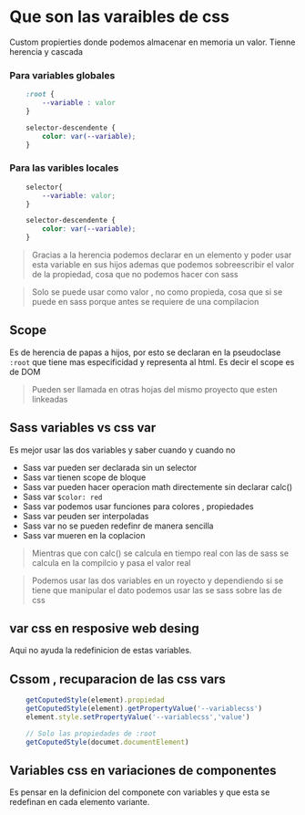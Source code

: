 # Que son las varaibles de css
Custom propierties donde podemos almacenar en memoria un valor. Tienne herencia y cascada 

### Para variables globales
```css
    :root {
        --variable : valor
    }

    selector-descendente {
        color: var(--variable);
    }
```
### Para las varibles locales 

```css
    selector{
        --variable: valor;
    }

    selector-descendente {
        color: var(--variable);
    }
```
> Gracias a la herencia podemos declarar en un elemento y poder usar esta variable en sus hijos ademas que podemos sobreescribir el valor de la propiedad, cosa que no podemos hacer con sass

> Solo se puede usar como valor , no como propieda, cosa que si se puede en sass porque antes se requiere de una compilacion

## Scope

Es de herencia de papas a hijos, por esto se declaran en la pseudoclase `:root` que tiene mas especificidad y representa al html. Es decir el scope es de DOM

> Pueden ser llamada en otras hojas del mismo proyecto que esten linkeadas 

## Sass variables vs css var
Es mejor usar las dos variables y saber cuando y cuando no 

- Sass var pueden ser declarada sin un selector 
- Sass var tienen scope de bloque 
- Sass var pueden hacer operacion math directemente sin declarar calc()
- Sass var `$color: red`
- Sass var podemos usar funciones para colores , propiedades 
- Sass var peuden ser interpoladas
- Sass var no se pueden redefinr de manera sencilla 
- Sass var mueren en la coplacion 


> Mientras que con calc() se calcula en tiempo real con las de sass se calcula en la compilcio y pasa el valor real

> Podemos usar las dos variables en un royecto y dependiendo si se tiene que manipular el dato podemos usar las se sass sobre las de css

## var css en resposive web desing 

Aqui no ayuda la redefinicion de estas variables.

## Cssom , recuparacion de las css vars

```javascript
    getCoputedStyle(element).propiedad
    getCoputedStyle(element).getPropertyValue('--variablecss')
    element.style.setPropertyValue('--variablecss','value')

    // Solo las propiedades de :root
    getCoputedStyle(documet.documentElement)
```
## Variables css en variaciones de componentes 

Es pensar en la definicion del componete con variables y que esta se redefinan en cada elemento variante.
